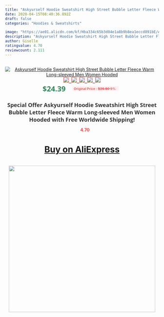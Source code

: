 ```yaml
---
title: "Askyurself Hoodie Sweatshirt High Street Bubble Letter Fleece Warm Long-sleeved Men Women Hooded"
date: 2020-04-15T08:40:36.892Z
draft: false
categories: "Hoodies & Sweatshirts"

image: "https://ae01.alicdn.com/kf/Hba334c65b3d04e1a8b9b8ea1eccd891bE/Askyurself-Hoodie-Sweatshirt-High-Street-Bubble-Letter-Fleece-Warm-Long-sleeved-Men-Women-Hooded.jpg"
description: "Askyurself Hoodie Sweatshirt High Street Bubble Letter Fleece Warm Long-sleeved Men Women Hooded"
author: Giselle
ratingvalue: 4.70
reviewcount: 2.111
---
```

<br>
<div style="text-align: center;">
<a href="https://s.click.aliexpress.com/e/_ACzC7b" target="_blank" rel="nofollow noopener noreferrer"><img alt="Askyurself Hoodie Sweatshirt High Street Bubble Letter Fleece Warm Long-sleeved Men Women Hooded" class="magnifier-image" src="https://ae01.alicdn.com/kf/Hba334c65b3d04e1a8b9b8ea1eccd891bE/Askyurself-Hoodie-Sweatshirt-High-Street-Bubble-Letter-Fleece-Warm-Long-sleeved-Men-Women-Hooded.jpg_640x640.jpg">
<br>
<img style="border:1px solid salmon" src="https://ae01.alicdn.com/kf/Hba334c65b3d04e1a8b9b8ea1eccd891bE/Askyurself-Hoodie-Sweatshirt-High-Street-Bubble-Letter-Fleece-Warm-Long-sleeved-Men-Women-Hooded.jpg_120x120.jpg">&nbsp;&nbsp;<img style="border:1px solid salmon" src="https://ae01.alicdn.com/kf/H5e2b537aae214378ad9277db9cb15402b/Askyurself-Hoodie-Sweatshirt-High-Street-Bubble-Letter-Fleece-Warm-Long-sleeved-Men-Women-Hooded.jpg_120x120.jpg">&nbsp;&nbsp;<img style="border:1px solid salmon" src="https://ae01.alicdn.com/kf/H00caff35e2064a5cbc65983c8d7cc25cs/Askyurself-Hoodie-Sweatshirt-High-Street-Bubble-Letter-Fleece-Warm-Long-sleeved-Men-Women-Hooded.jpg_120x120.jpg">&nbsp;&nbsp;<img style="border:1px solid salmon" src="https://ae01.alicdn.com/kf/H3a22aa18dee842ddb670f1a96ca817346/Askyurself-Hoodie-Sweatshirt-High-Street-Bubble-Letter-Fleece-Warm-Long-sleeved-Men-Women-Hooded.jpg_120x120.jpg">&nbsp;&nbsp;<img style="border:1px solid salmon" src="https://ae01.alicdn.com/kf/H9085a2c8882846b29a232a19999506f0Y/Askyurself-Hoodie-Sweatshirt-High-Street-Bubble-Letter-Fleece-Warm-Long-sleeved-Men-Women-Hooded.jpg_120x120.jpg"></a></div><br0>
<div style="text-align: center;"><span style="background-color: white; border: 0px; box-sizing: border-box; color: seagreen; display: inline-block; font-family: &quot;open sans&quot; , &quot;arial&quot; , &quot;helvetica&quot; , sans-serif , &quot;heiti&quot;; font-size: 24px; font-stretch: inherit; font-weight: 700; line-height: inherit; margin: 0px 10px 0px 0px; padding: 0px; vertical-align: middle;">$24.39 </span>
<span style="background: rgb(255 , 241 , 241); border-radius: 3px; border: 0px; box-sizing: border-box; color: #ff4747; display: inline-block; font-family: inherit; font-size: 12px; font-stretch: inherit; font-style: inherit; font-variant: inherit; font-weight: 600; line-height: inherit; margin: 0px; padding: 2px 5px; transform: scale(0.9); vertical-align: middle;">Original Price : <b style="text-decoration: line-through;">$26.80 </b> 9%&nbsp;&nbsp;</span></div>
<h1 style="color: #333333; display: inline-block; font-family: &quot;open sans&quot; , &quot;arial&quot; , &quot;helvetica&quot; , sans-serif , &quot;heiti&quot;; font-size: 18px; font-stretch: inherit; font-weight: 700; text-align: center;">Special Offer Askyurself Hoodie Sweatshirt High Street Bubble Letter Fleece Warm Long-sleeved Men Women Hooded with Free Worldwide Shipping!</h1>
<div style="color: #ff4747; text-align: center;">
<img src="https://4.bp.blogspot.com/-M0ZcTcb-5uY/XleCXlxnR4I/AAAAAAAAAEc/OrjgMkXV1oMQFaCRZj5HQwOCBcu3w1FegCPcBGAYYCw/s1600/star.png" style="height: 15px;">&nbsp;<b>4.70</b></div>
<div class="button_cont" align="center"><a class="buynow_a" href="https://s.click.aliexpress.com/e/_ACzC7b" target="_blank" rel="nofollow noopener noreferrer"><H1>Buy on AliExpress</H1></a></div><br>
<div class="separator" style="clear: both; text-align: center;">
<img src="https://lh3.googleusercontent.com/-pTy5HemUv9M/XlePHvY0dAI/AAAAAAAAAE4/0nX5iRUoIWY8eMW9Dpxeirr157OZliDIgCLcBGAsYHQ/s1600/badge.gif" width="480">
</div>
